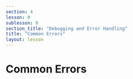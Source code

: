 ```yaml
---
section: 4
lesson: 0
sublesson: 0
section_title: "Debugging and Error Handling"
title: "Common Errors"
layout: lesson
---
```


# Common Errors

<!-- Content goes here -->

